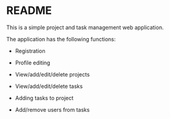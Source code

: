 # README

This is a simple project and task management web application.

The application has the following functions:

* Registration

* Profile editing

* View/add/edit/delete projects

* View/add/edit/delete tasks

* Adding tasks to project

* Add/remove users from tasks

